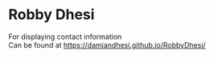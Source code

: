 # Robby Dhesi
For displaying contact information\
Can be found at https://damiandhesi.github.io/RobbyDhesi/

